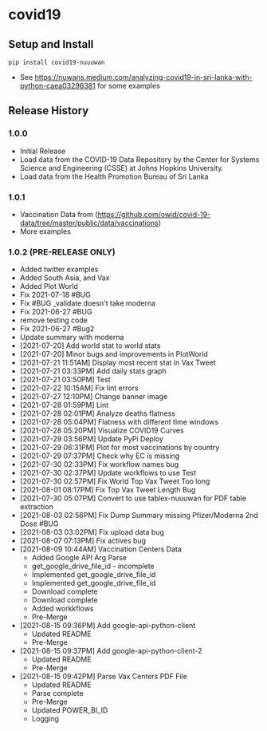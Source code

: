 # covid19

## Setup and Install

```
pip install covid19-nuuuwan
```
* See https://nuwans.medium.com/analyzing-covid19-in-sri-lanka-with-python-caea03296381 for some examples

## Release History

### 1.0.0

* Initial Release
* Load data from the COVID-19 Data Repository by the Center for Systems Science and Engineering (CSSE) at Johns Hopkins University.
* Load data from the Health Promotion Bureau of Sri Lanka

### 1.0.1

* Vaccination Data from (https://github.com/owid/covid-19-data/tree/master/public/data/vaccinations)
* More examples

### 1.0.2 (PRE-RELEASE ONLY)
* Added twitter examples
* Added South Asia, and Vax
* Added Plot World
* Fix 2021-07-18 #BUG
* Fix #BUG _validate doesn't take moderna
* Fix 2021-06-27 #BUG
* remove testing code
* Fix 2021-06-27 #Bug2
* Update summary with moderna
* [2021-07-20] Add world stat to world stats
* [2021-07-20] Minor bugs and improvements in PlotWorld
* [2021-07-21 11:51AM] Display most recent stat in Vax Tweet
* [2021-07-21 03:33PM] Add daily stats graph
* [2021-07-21 03:50PM] Test
* [2021-07-22 10:15AM] Fix lint errors
* [2021-07-27 12:10PM] Change banner image
* [2021-07-28 01:59PM] Lint
* [2021-07-28 02:01PM] Analyze deaths flatness
* [2021-07-28 05:04PM] Flatness with different time windows
* [2021-07-28 05:20PM] Visualize COVID19 Curves
* [2021-07-29 03:56PM] Update PyPi Deploy
* [2021-07-29 06:31PM] Plot for most vaccinations by country
* [2021-07-29 07:37PM] Check why EC is missing
* [2021-07-30 02:33PM] Fix workflow names bug
* [2021-07-30 02:37PM] Update workflows to use Test
* [2021-07-30 02:57PM] Fix World Top Vax Tweet Too long
* [2021-08-01 08:17PM] Fix Top Vax Tweet Length Bug
* [2021-07-30 05:07PM] Convert to use tablex-nuuuwan for PDF table extraction
* [2021-08-03 02:56PM] Fix Dump Summary missing Pfizer/Moderna 2nd Dose #BUG
* [2021-08-03 03:02PM] Fix upload data bug
* [2021-08-07 07:13PM] Fix actives bug
* [2021-08-09 10:44AM] Vaccination Centers Data
  * Added Google API Arg Parse
  * get_google_drive_file_id - incomplete
  * Implemented get_google_drive_file_id
  * Implemented get_google_drive_file_id
  * Download complete
  * Download complete
  * Added workkflows
  * Pre-Merge
* [2021-08-15 09:36PM] Add google-api-python-client
  * Updated README
  * Pre-Merge
* [2021-08-15 09:37PM] Add google-api-python-client-2
  * Updated README
  * Pre-Merge
* [2021-08-15 09:42PM] Parse Vax Centers PDF File
  * Updated README
  * Parse complete
  * Pre-Merge
  * Updated POWER_BI_ID
  * Logging
